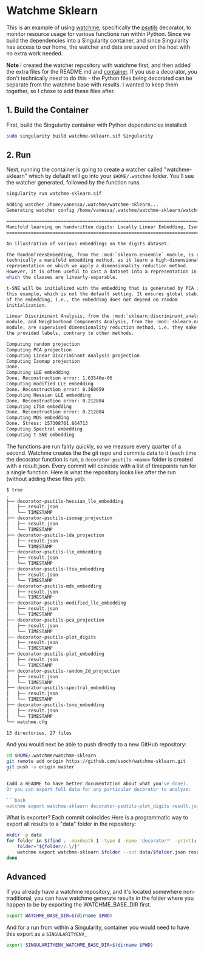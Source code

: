 # Watchme Sklearn

This is an example of using [watchme](https://vsoch.github.io/watchme),
specifically the [psutils](https://vsoch.github.io/watchme/watchers/psutils/#1-the-monitor-pid-task) decorator, 
to monitor resource usage for various functions run within Python. Since we build the dependencies
into a Singularity container, and since Singularity has access to 
our home, the watcher and data are saved on the host with no extra work needed.

**Note** I created the watcher repository with watchme first, and
then added the extra files for the README.md and [container](Singularity).
If you use a decorator, you don't technically need to do this - the
Python files being decorated can be separate from the watchme base with
results. I wanted to keep them together, so I chose to add these files
after.

## 1. Build the Container

First, build the Singularity container with Python dependencies installed:

```bash
sudo singularity build watchme-sklearn.sif Singularity
```

## 2. Run

Next, running the container is going to create a watcher called "watchme-sklearn"
which by default will go into your `$HOME/.watchme` folder.  You'll see
the watcher generated, followed by the function runs.

```bash
singularity run watchme-sklearn.sif

Adding watcher /home/vanessa/.watchme/watchme-sklearn...
Generating watcher config /home/vanessa/.watchme/watchme-sklearn/watchme.cfg

=============================================================================
Manifold learning on handwritten digits: Locally Linear Embedding, Isomap...
=============================================================================

An illustration of various embeddings on the digits dataset.

The RandomTreesEmbedding, from the :mod:`sklearn.ensemble` module, is not
technically a manifold embedding method, as it learn a high-dimensional
representation on which we apply a dimensionality reduction method.
However, it is often useful to cast a dataset into a representation in
which the classes are linearly-separable.

t-SNE will be initialized with the embedding that is generated by PCA in
this example, which is not the default setting. It ensures global stability
of the embedding, i.e., the embedding does not depend on random
initialization.

Linear Discriminant Analysis, from the :mod:`sklearn.discriminant_analysis`
module, and Neighborhood Components Analysis, from the :mod:`sklearn.neighbors`
module, are supervised dimensionality reduction method, i.e. they make use of
the provided labels, contrary to other methods.

Computing random projection
Computing PCA projection
Computing Linear Discriminant Analysis projection
Computing Isomap projection
Done.
Computing LLE embedding
Done. Reconstruction error: 1.63546e-06
Computing modified LLE embedding
Done. Reconstruction error: 0.360659
Computing Hessian LLE embedding
Done. Reconstruction error: 0.212804
Computing LTSA embedding
Done. Reconstruction error: 0.212804
Computing MDS embedding
Done. Stress: 157308701.864713
Computing Spectral embedding
Computing t-SNE embedding
```

The functions are run fairly quickly, so we measure every quarter of a second.
Watchme creates the the git repo and commits data to it (each time the decorator function is run,
a `decorator-psutils-<name>` folder is created with a result.json. Every
commit will coincide with a list of timepoints run for a single function. Here is
what the repository looks like after the run (without adding these files
yet):


```bash
$ tree
.
├── decorator-psutils-hessian_lle_embedding
│   ├── result.json
│   └── TIMESTAMP
├── decorator-psutils-isomap_projection
│   ├── result.json
│   └── TIMESTAMP
├── decorator-psutils-lda_projection
│   ├── result.json
│   └── TIMESTAMP
├── decorator-psutils-lle_embedding
│   ├── result.json
│   └── TIMESTAMP
├── decorator-psutils-ltsa_embedding
│   ├── result.json
│   └── TIMESTAMP
├── decorator-psutils-mds_embedding
│   ├── result.json
│   └── TIMESTAMP
├── decorator-psutils-modified_lle_embedding
│   ├── result.json
│   └── TIMESTAMP
├── decorator-psutils-pca_projection
│   ├── result.json
│   └── TIMESTAMP
├── decorator-psutils-plot_digits
│   ├── result.json
│   └── TIMESTAMP
├── decorator-psutils-plot_embedding
│   ├── result.json
│   └── TIMESTAMP
├── decorator-psutils-random_2d_projection
│   ├── result.json
│   └── TIMESTAMP
├── decorator-psutils-spectral_embedding
│   ├── result.json
│   └── TIMESTAMP
├── decorator-psutils-tsne_embedding
│   ├── result.json
│   └── TIMESTAMP
└── watchme.cfg

13 directories, 27 files
```

And you would next be able to push directly to a new GitHub repository:

```bash
cd $HOME/.watchme/watchme-sklearn
git remote add origin https://github.com/vsoch/watchme-sklearn.git
git push -u origin master
``

(add a README to have better documentation about what you've done). 
Or you can export full data for any particular decorator to analyze:

```bash
watchme export watchme-sklearn decorator-psutils-plot_digits result.json  --json
```

What is exporter? Each commit coincides 
Here is a programmatic way to export all results to a "data" folder in the repository:

```bash
mkdir -p data
for folder in $(find . -maxdepth 1 -type d -name 'decorator*' -print); do
    folder="${folder//.\/}"
    watchme export watchme-sklearn $folder --out data/$folder.json result.json --json --force
done
```

## Advanced

If you already have a watchme repository, and it's located somewhere non-traditional,
you can have watchme generate results in the folder where you happen to be by
exporting the WATCHME_BASE_DIR first. 

```bash
export WATCHME_BASE_DIR=$(dirname $PWD)
```

And for a run from within a Singularity, container you would need to have this export as a `SINGULARITYENV_`

```bash
export SINGULARITYENV_WATCHME_BASE_DIR=$(dirname $PWD)
```
